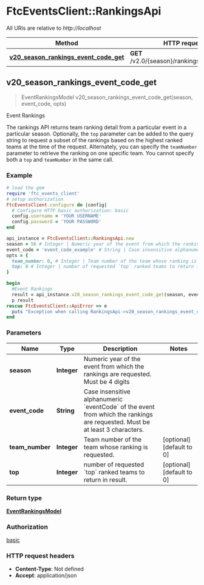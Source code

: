 # FtcEventsClient::RankingsApi

All URIs are relative to *http://localhost*

Method | HTTP request | Description
------------- | ------------- | -------------
[**v20_season_rankings_event_code_get**](RankingsApi.md#v20_season_rankings_event_code_get) | **GET** /v2.0/{season}/rankings/{eventCode} | Event Rankings



## v20_season_rankings_event_code_get

> EventRankingsModel v20_season_rankings_event_code_get(season, event_code, opts)

Event Rankings

The rankings API returns team ranking detail from a particular event in a particular season. Optionally, the `top` parameter can be added to the query string to request a subset of the rankings based on the highest ranked teams at the time of the request. Alternately, you can specify the `teamNumber` parameter to retrieve the ranking on one specific team. You cannot specify both a `top` and `teamNumber` in the same call.

### Example

```ruby
# load the gem
require 'ftc_events_client'
# setup authorization
FtcEventsClient.configure do |config|
  # Configure HTTP basic authorization: basic
  config.username = 'YOUR USERNAME'
  config.password = 'YOUR PASSWORD'
end

api_instance = FtcEventsClient::RankingsApi.new
season = 56 # Integer | Numeric year of the event from which the rankings are requested. Must be 4 digits
event_code = 'event_code_example' # String | Case insensitive alphanumeric `eventCode` of the event from which the rankings are requested. Must be at least 3 characters.
opts = {
  team_number: 0, # Integer | Team number of the team whose ranking is requested.
  top: 0 # Integer | number of requested `top` ranked teams to return in result.
}

begin
  #Event Rankings
  result = api_instance.v20_season_rankings_event_code_get(season, event_code, opts)
  p result
rescue FtcEventsClient::ApiError => e
  puts "Exception when calling RankingsApi->v20_season_rankings_event_code_get: #{e}"
end
```

### Parameters


Name | Type | Description  | Notes
------------- | ------------- | ------------- | -------------
 **season** | **Integer**| Numeric year of the event from which the rankings are requested. Must be 4 digits | 
 **event_code** | **String**| Case insensitive alphanumeric &#x60;eventCode&#x60; of the event from which the rankings are requested. Must be at least 3 characters. | 
 **team_number** | **Integer**| Team number of the team whose ranking is requested. | [optional] [default to 0]
 **top** | **Integer**| number of requested &#x60;top&#x60; ranked teams to return in result. | [optional] [default to 0]

### Return type

[**EventRankingsModel**](EventRankingsModel.md)

### Authorization

[basic](../README.md#basic)

### HTTP request headers

- **Content-Type**: Not defined
- **Accept**: application/json

